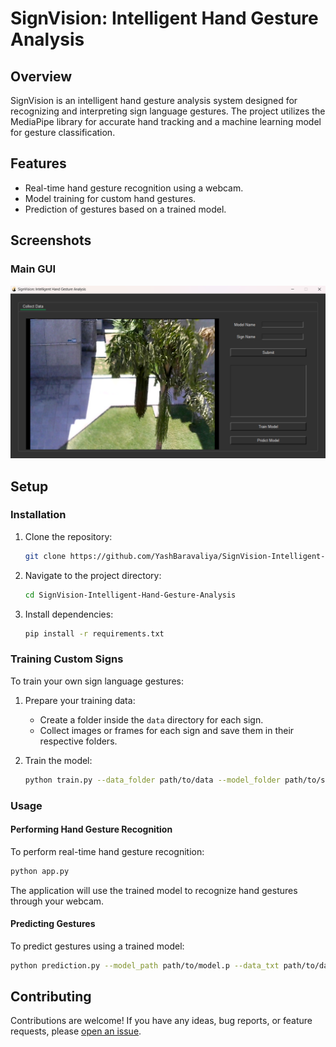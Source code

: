 # SignVision: Intelligent Hand Gesture Analysis

## Overview

SignVision is an intelligent hand gesture analysis system designed for recognizing and interpreting sign language gestures. The project utilizes the MediaPipe library for accurate hand tracking and a machine learning model for gesture classification.

## Features

- Real-time hand gesture recognition using a webcam.
- Model training for custom hand gestures.
- Prediction of gestures based on a trained model.

## Screenshots

### Main GUI

![Main GUI](/images/gui.png)

## Setup

### Installation

1. Clone the repository:

   ```bash
   git clone https://github.com/YashBaravaliya/SignVision-Intelligent-Hand-Gesture-Analysis
   ```

2. Navigate to the project directory:

   ```bash
   cd SignVision-Intelligent-Hand-Gesture-Analysis
   ```

3. Install dependencies:

   ```bash
   pip install -r requirements.txt
   ```

### Training Custom Signs

To train your own sign language gestures:

1. Prepare your training data:
   - Create a folder inside the `data` directory for each sign.
   - Collect images or frames for each sign and save them in their respective folders.

2. Train the model:

   ```bash
   python train.py --data_folder path/to/data --model_folder path/to/save/model --model_name your_model_name.p
   ```

### Usage

#### Performing Hand Gesture Recognition

To perform real-time hand gesture recognition:

```bash
python app.py
```

The application will use the trained model to recognize hand gestures through your webcam.

#### Predicting Gestures

To predict gestures using a trained model:

```bash
python prediction.py --model_path path/to/model.p --data_txt path/to/data.txt
```

## Contributing

Contributions are welcome! If you have any ideas, bug reports, or feature requests, please [open an issue](https://github.com/YashBaravaliya/SignVision-Intelligent-Hand-Gesture-Analysis/issues).

